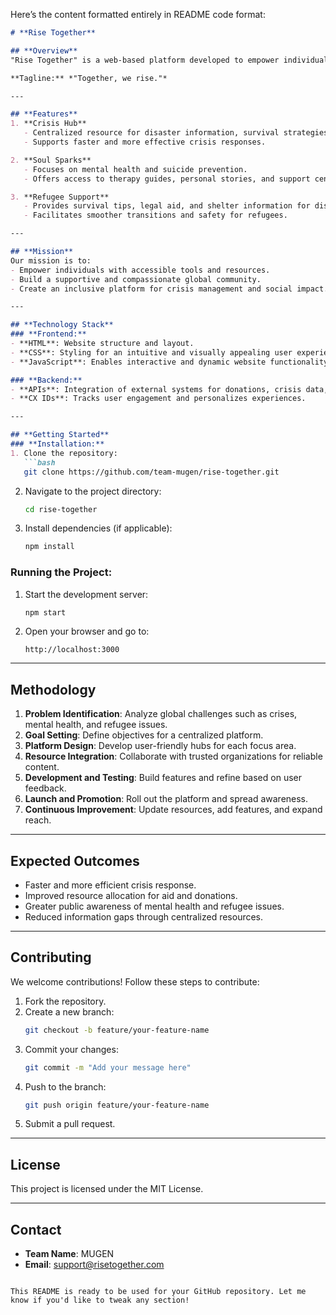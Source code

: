 Here’s the content formatted entirely in README code format:

```markdown
# **Rise Together**

## **Overview**
"Rise Together" is a web-based platform developed to empower individuals and communities by providing centralized access to resources during crises. It addresses challenges related to natural disasters, mental health, and refugee displacement by fostering collaboration, compassion, and support.

**Tagline:** *"Together, we rise."*

---

## **Features**
1. **Crisis Hub**  
   - Centralized resource for disaster information, survival strategies, and donation channels.  
   - Supports faster and more effective crisis responses.

2. **Soul Sparks**  
   - Focuses on mental health and suicide prevention.  
   - Offers access to therapy guides, personal stories, and support centers.

3. **Refugee Support**  
   - Provides survival tips, legal aid, and shelter information for displaced individuals.  
   - Facilitates smoother transitions and safety for refugees.

---

## **Mission**
Our mission is to:
- Empower individuals with accessible tools and resources.
- Build a supportive and compassionate global community.
- Create an inclusive platform for crisis management and social impact.

---

## **Technology Stack**
### **Frontend:**
- **HTML**: Website structure and layout.
- **CSS**: Styling for an intuitive and visually appealing user experience.
- **JavaScript**: Enables interactive and dynamic website functionality.

### **Backend:**
- **APIs**: Integration of external systems for donations, crisis data, and support services.
- **CX IDs**: Tracks user engagement and personalizes experiences.

---

## **Getting Started**
### **Installation:**
1. Clone the repository:
   ```bash
   git clone https://github.com/team-mugen/rise-together.git
   ```
2. Navigate to the project directory:
   ```bash
   cd rise-together
   ```
3. Install dependencies (if applicable):
   ```bash
   npm install
   ```

### **Running the Project:**
1. Start the development server:
   ```bash
   npm start
   ```
2. Open your browser and go to:
   ```
   http://localhost:3000
   ```

---

## **Methodology**
1. **Problem Identification**: Analyze global challenges such as crises, mental health, and refugee issues.
2. **Goal Setting**: Define objectives for a centralized platform.
3. **Platform Design**: Develop user-friendly hubs for each focus area.
4. **Resource Integration**: Collaborate with trusted organizations for reliable content.
5. **Development and Testing**: Build features and refine based on user feedback.
6. **Launch and Promotion**: Roll out the platform and spread awareness.
7. **Continuous Improvement**: Update resources, add features, and expand reach.

---

## **Expected Outcomes**
- Faster and more efficient crisis response.
- Improved resource allocation for aid and donations.
- Greater public awareness of mental health and refugee issues.
- Reduced information gaps through centralized resources.

---

## **Contributing**
We welcome contributions! Follow these steps to contribute:
1. Fork the repository.
2. Create a new branch:
   ```bash
   git checkout -b feature/your-feature-name
   ```
3. Commit your changes:
   ```bash
   git commit -m "Add your message here"
   ```
4. Push to the branch:
   ```bash
   git push origin feature/your-feature-name
   ```
5. Submit a pull request.

---

## **License**
This project is licensed under the MIT License.

---

## **Contact**
- **Team Name**: MUGEN  
- **Email**: support@risetogether.com
```

This README is ready to be used for your GitHub repository. Let me know if you'd like to tweak any section!
